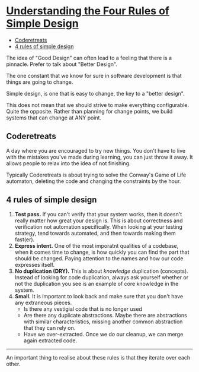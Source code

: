# [Understanding the Four Rules of Simple Design](https://www.goodreads.com/book/show/21841698-understanding-the-four-rules-of-simple-design)

- [Coderetreats](#coderetreats)
- [4 rules of simple design](#4-rules-of-simple-design)

The idea of "Good Design" can often lead to a feeling that there is a pinnacle. Prefer to talk about "Better Design".

The one constant that we know for sure in software development is that things are going to change.

Simple design, is one that is easy to change, the key to a "better design".

This does not mean that we should strive to make everything configurable. Quite the opposite. Rather than planning for change points, we build systems that can change at ANY point.

## Coderetreats

A day where you are encouraged to try new things. You don't have to live with the mistakes you've made during learning, you can just throw it away. It allows people to relax into the idea of not finishing.

Typically Coderetreats is about trying to solve the Conway's Game of Life automaton, deleting the code and changing the constraints by the hour.

## 4 rules of simple design

1. **Test pass.** If you can't verify that your system works, then it doesn't really matter how great your design is. This is about correctness and verification not automation specifically. When looking at your testing strategy, tend towards automated, and then towards making them fast(er).
2. **Express intent.** One of the most imporatnt qualities of a codebase, when it comes time to change, is how quickly you can find the part that should be changed. Paying attention to the names and how our code expresses itself.
3. **No duplication (DRY).** This is about _knowledge_ duplication (concepts). Instead of looking for code duplication, always ask yourself whether or not the duplication you see is an example of core knowledge in the system.
4. **Small.** It is important to look back and make sure that you don't have any extraneous pieces.
    * Is there any vestigial code that is no longer used
    * Are there any duplicate abstractions. Maybe there are abstractions with similar characteristics, missing another common abstraction that they can rely on.
    * Have we over-extracted. Once we do our cleanup, we can merge again extracted code.
  
---

An important thing to realise about these rules is that they iterate over each other.